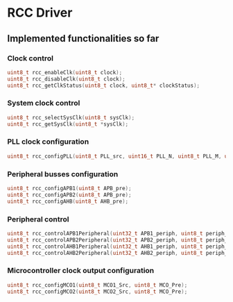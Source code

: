 # RCC Driver

## Implemented functionalities so far

### Clock control

```c
uint8_t rcc_enableClk(uint8_t clock);
uint8_t rcc_disableClk(uint8_t clock);
uint8_t rcc_getClkStatus(uint8_t clock, uint8_t* clockStatus);
```

### System clock control

```c
uint8_t rcc_selectSysClk(uint8_t sysClk);
uint8_t rcc_getSysClk(uint8_t *sysClk);
```

### PLL clock configuration

```c
uint8_t rcc_configPLL(uint8_t PLL_src, uint16_t PLL_N, uint8_t PLL_M, uint8_t PLL_P, uint8_t PLL_Q);
```

### Peripheral busses configuration

```c
uint8_t rcc_configAPB1(uint8_t APB_pre);
uint8_t rcc_configAPB2(uint8_t APB_pre);
uint8_t rcc_configAHB(uint8_t AHB_pre);
```

### Peripheral control

```c
uint8_t rcc_controlAPB1Peripheral(uint32_t APB1_periph, uint8_t periph_state);
uint8_t rcc_controlAPB2Peripheral(uint32_t APB2_periph, uint8_t periph_state);
uint8_t rcc_controlAHB1Peripheral(uint32_t AHB1_periph, uint8_t periph_state);
uint8_t rcc_controlAHB2Peripheral(uint32_t AHB2_periph, uint8_t periph_state);
```

### Microcontroller clock output configuration

```c
uint8_t rcc_configMCO1(uint8_t MCO1_Src, uint8_t MCO_Pre);
uint8_t rcc_configMCO2(uint8_t MCO2_Src, uint8_t MCO_Pre);
```